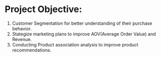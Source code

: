 # Project Objective:

1. Customer Segmentation for better understanding of their purchase behavior.
2. Stategize marketing plans to improve AOV(Average Order Value) and Revenue.
3. Conducting Product association analysis to improve product recommendations.
